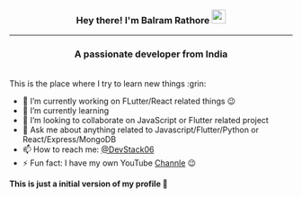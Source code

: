 <h3 align="center"> Hey there! I'm Balram Rathore <a href="http://www.youtube.com/c/DevStack"><img src="https://media.giphy.com/media/hvRJCLFzcasrR4ia7z/giphy.gif" width="25px"></a></h1>
<hr>
<h3 align="center">A passionate developer from India</h3>
<br>
This is the place where I try to learn new things :grin:

- 🔭 I’m currently working on FLutter/React related things :wink:
- 🌱 I’m currently learning
- 👯 I’m looking to collaborate on JavaScript or Flutter related project
- 💬 Ask me about anything related to Javascript/Flutter/Python or React/Express/MongoDB
- 📫 How to reach me: [@DevStack06](https://twitter.com/DevStack06)
- ⚡ Fun fact: I have my own YouTube [Channle](http://www.youtube.com/c/DevStack) :wink:

**This is just a initial version of my profile :rofl:**
